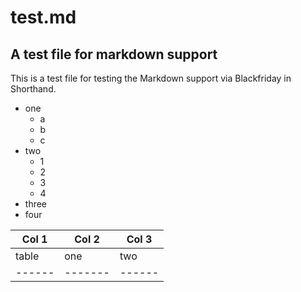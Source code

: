 
# test.md

## A test file for markdown support

This is a test file for testing the Markdown support via Blackfriday in Shorthand.

+ one
    + a
    + b
    + c
+ two
    + 1
    + 2
    + 3
    + 4
+ three
+ four

Col 1 | Col 2 | Col 3
------|-------|------
table | one   | two
------|-------|------



